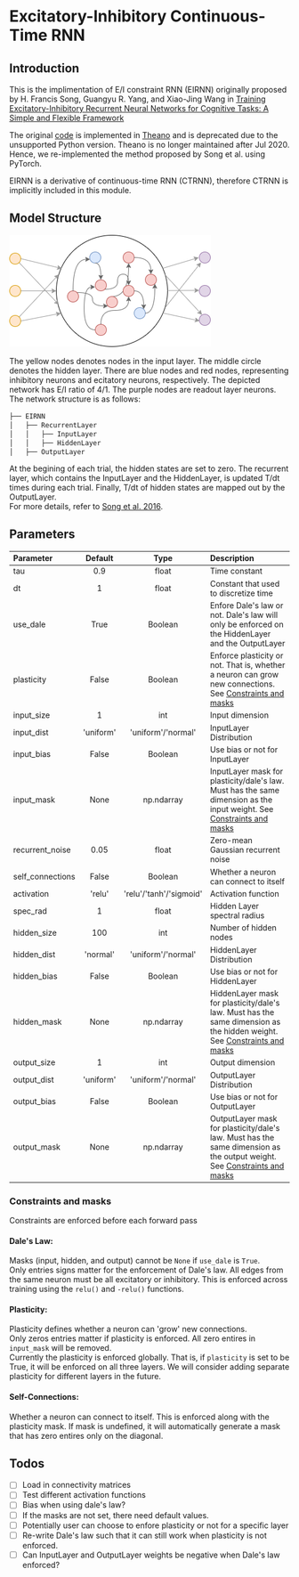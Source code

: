 # Excitatory-Inhibitory Continuous-Time RNN
## Introduction
This is the implimentation of E/I constraint RNN (EIRNN) originally proposed by H. Francis Song, Guangyu R. Yang, and Xiao-Jing Wang in [Training Excitatory-Inhibitory Recurrent Neural Networks for Cognitive Tasks: A Simple and Flexible Framework](https://doi.org/10.1371/journal.pcbi.1004792)

The original [code](https://github.com/frsong/pycog) is implemented in [Theano](https://pypi.org/project/Theano/) and is deprecated due to the unsupported Python version. Theano is no longer maintained after Jul 2020. Hence, we re-implemented the method proposed by Song et al. using PyTorch.

EIRNN is a derivative of continuous-time RNN (CTRNN), therefore CTRNN is implicitly included in this module.

## Model Structure
![EIRNN Structure](../img/EIRNN_structure.png)

The yellow nodes denotes nodes in the input layer. The middle circle denotes the hidden layer. There are blue nodes and red nodes, representing inhibitory neurons and ecitatory neurons, respectively. The depicted network has E/I ratio of 4/1. The purple nodes are readout layer neurons. The network structure is as follows:
```
├── EIRNN
│   ├── RecurrentLayer
│   │   ├── InputLayer
│   │   ├── HiddenLayer
│   ├── OutputLayer
```
At the begining of each trial, the hidden states are set to zero. The recurrent layer, which contains the InputLayer and the HiddenLayer, is updated T/dt times during each trial. Finally, T/dt of hidden states are mapped out by the OutputLayer.<br>
For more details, refer to [Song et al. 2016](https://doi.org/10.1371/journal.pcbi.1004792).

## Parameters
| Parameter                | Default       | Type                       | Description                                |	
|:-------------------------|:-------------:|:--------------------------:|:-------------------------------------------|
| tau                      | 0.9           | float                      | Time constant                              |
| dt                       | 1             | float                      | Constant that used to discretize time      |
| use_dale                 | True          | Boolean                    | Enfore Dale's law or not. Dale's law will only be enforced on the HiddenLayer and the OutputLayer                                                           |
| plasticity               | False         | Boolean                    | Enforce plasticity or not. That is, whether a neuron can grow new connections. See [Constraints and masks](#constraints-and-masks)                             |
| input_size               | 1             | int                        | Input dimension                            |
| input_dist               | 'uniform'     | 'uniform'/'normal'         | InputLayer Distribution                    |
| input_bias               | False         | Boolean                    | Use bias or not for InputLayer             |
| input_mask               | None          | np.ndarray                 | InputLayer mask for plasticity/dale's law. Must has the same dimension as the input weight. See [Constraints and masks](#constraints-and-masks)               |
| recurrent_noise          | 0.05          | float                      | Zero-mean Gaussian recurrent noise         |
| self_connections         | False         | Boolean                    | Whether a neuron can connect to itself     |
| activation               | 'relu'        | 'relu'/'tanh'/'sigmoid'    | Activation function                        |
| spec_rad                 | 1             | float                      | Hidden Layer spectral radius               |
| hidden_size              | 100           | int                        | Number of hidden nodes                     |
| hidden_dist              | 'normal'      | 'uniform'/'normal'         | HiddenLayer Distribution                   |
| hidden_bias              | False         | Boolean                    | Use bias or not for HiddenLayer            |
| hidden_mask              | None          | np.ndarray                 | HiddenLayer mask for plasticity/dale's law. Must has the same dimension as the hidden weight. See [Constraints and masks](#constraints-and-masks)              |
| output_size              | 1             | int                        | Output dimension                           |
| output_dist              | 'uniform'     | 'uniform'/'normal'         | OutputLayer Distribution                   |
| output_bias              | False         | Boolean                    | Use bias or not for OutputLayer            |
| output_mask              | None          | np.ndarray                 | OutputLayer mask for plasticity/dale's law. Must has the same dimension as the output weight. See [Constraints and masks](#constraints-and-masks)              |


### Constraints and masks
Constraints are enforced before each forward pass
#### Dale's Law:
Masks (input, hidden, and output) cannot be `None` if `use_dale` is `True`.<br>
Only entries signs matter for the enforcement of Dale's law. All edges from the same neuron must be all excitatory or inhibitory. This is enforced across training using the `relu()` and `-relu()` functions.
#### Plasticity:
Plasticity defines whether a neuron can 'grow' new connections.<br>
Only zeros entries matter if plasticity is enforced. All zero entires in `input_mask` will be removed.<br>
Currently the plasticity is enforced globally. That is, if `plasticity` is set to be True, it will be enforced on all three layers. We will consider adding separate plasticity for different layers in the future.
#### Self-Connections:
Whether a neuron can connect to itself. This is enforced along with the plasticity mask. If mask is undefined, it will automatically generate a mask that has zero entires only on the diagonal.


## Todos
- [ ] Load in connectivity matrices
- [ ] Test different activation functions
- [ ] Bias when using dale's law?
- [ ] If the masks are not set, there need default values.
- [ ] Potentially user can choose to enfore plasticity or not for a specific layer
- [ ] Re-write Dale's law such that it can still work when plasticity is not enforced.
- [ ] Can InputLayer and OutputLayer weights be negative when Dale's law enforced?